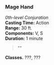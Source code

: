 ### Mage Hand  
*0th-level Conjuration*  
**Casting Time:** Action  
**Range:** 30 ft.  
**Components:** V, S  
**Duration:** 1 minute  

> *""*

**Classes.** ???, ???